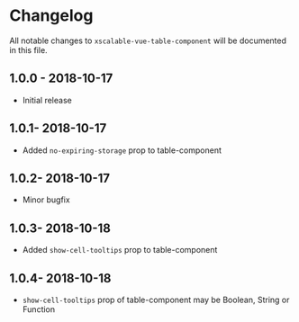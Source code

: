 # Changelog

All notable changes to `xscalable-vue-table-component` will be documented in this file.

## 1.0.0 - 2018-10-17
  - Initial release

## 1.0.1- 2018-10-17
  - Added `no-expiring-storage` prop to table-component

## 1.0.2- 2018-10-17
  - Minor bugfix

## 1.0.3- 2018-10-18
  - Added `show-cell-tooltips` prop to table-component

## 1.0.4- 2018-10-18
  - `show-cell-tooltips` prop of table-component may be Boolean, String or Function